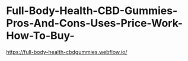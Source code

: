# Full-Body-Health-CBD-Gummies-Pros-And-Cons-Uses-Price-Work-How-To-Buy-
https://full-body-health-cbdgummies.webflow.io/
